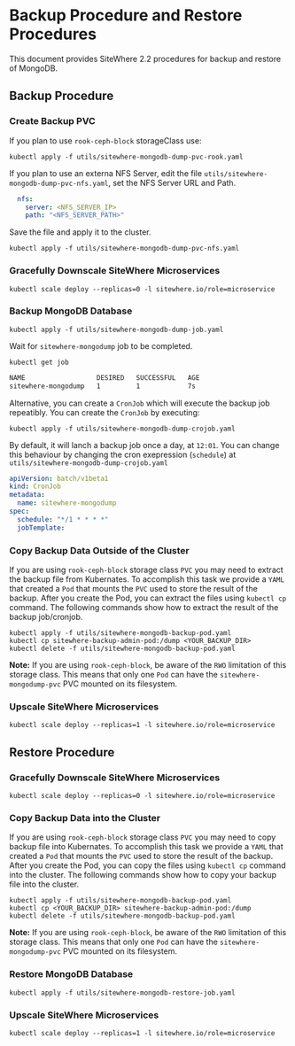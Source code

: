 # Backup Procedure and Restore Procedures

This document provides SiteWhere 2.2 procedures for backup and restore of MongoDB.

## Backup Procedure

### Create Backup PVC

If you plan to use `rook-ceph-block` storageClass use:

```console
kubectl apply -f utils/sitewhere-mongodb-dump-pvc-rook.yaml
```

If you plan to use an externa NFS Server, edit the file
`utils/sitewhere-mongodb-dump-pvc-nfs.yaml`, set the NFS Server URL and Path.

```yaml
  nfs:
    server: <NFS_SERVER_IP>
    path: "<NFS_SERVER_PATH>"
```

Save the file and apply it to the cluster.

```console
kubectl apply -f utils/sitewhere-mongodb-dump-pvc-nfs.yaml
```

### Gracefully Downscale SiteWhere Microservices

```console
kubectl scale deploy --replicas=0 -l sitewhere.io/role=microservice
```

### Backup MongoDB Database

```console
kubectl apply -f utils/sitewhere-mongodb-dump-job.yaml
```

Wait for `sitewhere-mongodump` job to be completed.

```console
kubectl get job
```

```bash
NAME                  DESIRED   SUCCESSFUL   AGE
sitewhere-mongodump   1         1            7s
```

Alternative, you can create a `CronJob` which will execute the backup job
repeatibly. You can create the `CronJob` by executing:

```console
kubectl apply -f utils/sitewhere-mongodb-dump-crojob.yaml
```

By default, it will lanch a backup job once a day, at `12:01`. You can change this behaviour
by changing the cron exepression (`schedule`) at `utils/sitewhere-mongodb-dump-crojob.yaml`

```yaml
apiVersion: batch/v1beta1
kind: CronJob
metadata:
  name: sitewhere-mongodump
spec:
  schedule: "*/1 * * * *"
  jobTemplate:
```

### Copy Backup Data Outside of the Cluster

If you are using `rook-ceph-block` storage class `PVC` you may need to extract the backup file
from Kubernates. To accomplish this task we provide a `YAML` that created a `Pod` that mounts
the `PVC` used to store the result of the backup. After you create the Pod, you can extract the
files using `kubectl cp` command. The following commands show how to extract the result of the
backup job/cronjob.

```console
kubectl apply -f utils/sitewhere-mongodb-backup-pod.yaml
kubectl cp sitewhere-backup-admin-pod:/dump <YOUR_BACKUP_DIR>
kubectl delete -f utils/sitewhere-mongodb-backup-pod.yaml
```

**Note:** If you are using `rook-ceph-block`, be aware of the `RWO` limitation of this storage class.
This means that only one `Pod` can have the `sitewhere-mongodump-pvc` PVC mounted on its filesystem.

### Upscale SiteWhere Microservices

```console
kubectl scale deploy --replicas=1 -l sitewhere.io/role=microservice
```

## Restore Procedure

### Gracefully Downscale SiteWhere Microservices

```console
kubectl scale deploy --replicas=0 -l sitewhere.io/role=microservice
```

### Copy Backup Data into the Cluster

If you are using `rook-ceph-block` storage class `PVC` you may need to copy backup file
into Kubernates. To accomplish this task we provide a `YAML` that created a `Pod` that mounts
the `PVC` used to store the result of the backup. After you create the Pod, you can copy the
files using `kubectl cp` command into the cluster. The following commands show how to copy your
backup file into the cluster.

```console
kubectl apply -f utils/sitewhere-mongodb-backup-pod.yaml
kubectl cp <YOUR_BACKUP_DIR> sitewhere-backup-admin-pod:/dump
kubectl delete -f utils/sitewhere-mongodb-backup-pod.yaml
```

**Note:** If you are using `rook-ceph-block`, be aware of the `RWO` limitation of this storage class.
This means that only one `Pod` can have the `sitewhere-mongodump-pvc` PVC mounted on its filesystem.

### Restore MongoDB Database

```console
kubectl apply -f utils/sitewhere-mongodb-restore-job.yaml
```

### Upscale SiteWhere Microservices

```console
kubectl scale deploy --replicas=1 -l sitewhere.io/role=microservice
```